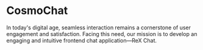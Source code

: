 # CosmoChat
In today's digital age, seamless interaction remains a cornerstone of user engagement and satisfaction. Facing this need, our mission is to develop an engaging and intuitive frontend chat application—ReX Chat.
